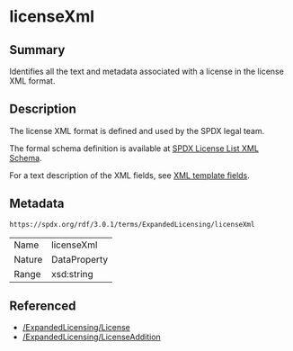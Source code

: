 <!-- Automatically generated by spec-parser v2.5.0 on 2024-08-10T18:46:28.607668+00:00 -->
<!-- SPDX-License-Identifier: Community-Spec-1.0 -->

# licenseXml

## Summary

Identifies all the text and metadata associated with a license in the license
XML format.


## Description

The license XML format is defined and used by the SPDX legal team.

The formal schema definition is available at
[SPDX License List XML Schema](https://github.com/spdx/license-list-XML/blob/v3.24.0/schema/ListedLicense.xsd).

For a text description of the XML fields, see
[XML template fields](https://github.com/spdx/license-list-XML/blob/v3.24.0/DOCS/xml-fields.md).


## Metadata

`https://spdx.org/rdf/3.0.1/terms/ExpandedLicensing/licenseXml`


| | |
|---|---|
| Name | licenseXml |
| Nature | DataProperty |
| Range | xsd:string |




## Referenced

- [/ExpandedLicensing/License](../../ExpandedLicensing/Classes/License.md)
- [/ExpandedLicensing/LicenseAddition](../../ExpandedLicensing/Classes/LicenseAddition.md)

